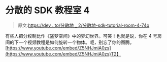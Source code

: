 # 分散的 SDK 教程室 4

> 原文:[https://dev . to/分散地 _ 2/分散地-sdk-tutorial-room-4-74o](https://dev.to/decentraland_2/decentraland-sdk-tutorial-room-4-74o)

有些人把分权制比作《盗梦空间》中的梦幻世界。可笑！也就是说，你在 4 号房间的下一个视频教程是如何旋转一个物体。呃，别忘了你的图腾。
[https://www.youtube.com/embed/Z5NHJmiA0zs](https://www.youtube.com/embed/Z5NHJmiA0zs)T2】